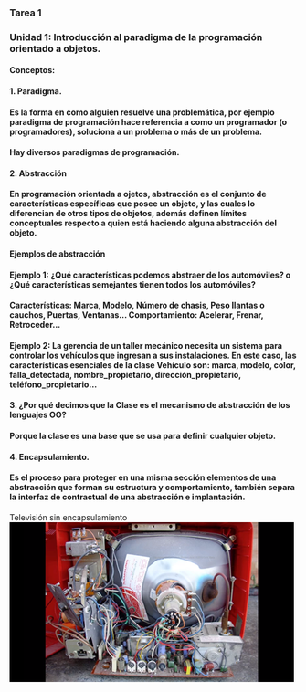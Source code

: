 ### Tarea 1
### Unidad 1: Introducción al paradigma de la programación orientado a objetos.
#### Conceptos:
#### 1. Paradigma.
####    Es la forma en como alguien resuelve una problemática, por ejemplo paradigma de programación hace          referencia a como un programador (o programadores), soluciona a un problema o más de un problema. 
####    Hay diversos paradigmas de programación.

#### 2. Abstracción
####    En programación orientada a ojetos, abstracción es el conjunto de características específicas que          posee un objeto, y las cuales lo diferencian de otros tipos de objetos, además definen límites             conceptuales respecto a quien está haciendo alguna abstracción del objeto.

####    Ejemplos de abstracción
####    Ejemplo 1: ¿Qué características podemos abstraer de los automóviles? o ¿Qué características                semejantes tienen todos los automóviles?
####    Características: Marca, Modelo, Número de chasis, Peso llantas o cauchos, Puertas, Ventanas...             Comportamiento: Acelerar, Frenar, Retroceder...

####    Ejemplo 2: La gerencia de un taller mecánico necesita un sistema para controlar los vehículos que          ingresan a sus instalaciones. En este caso, las características esenciales de la clase Vehículo            son: marca, modelo, color, falla_detectada, nombre_propietario, dirección_propietario,                     teléfono_propietario...

#### 3. ¿Por qué decimos que la Clase es el mecanismo de abstracción de los lenguajes OO? 
####     Porque la clase es una base que se usa para definir cualquier objeto.

#### 4. Encapsulamiento.
####    Es el proceso para proteger en una misma sección elementos de una abstracción que forman su                estructura y comportamiento, también separa la interfaz de contractual de una abstracción e                implantación.

Televisión sin encapsulamiento
![alt text](./img/img.png)